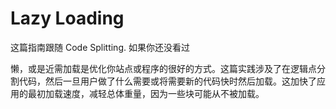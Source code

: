 # Lazy Loading

这篇指南跟随 Code Splitting. 如果你还没看过

懒，或是近需加载是优化你站点或程序的很好的方式。这篇实践涉及了在逻辑点分割代码，然后一旦用户做了什么需要或将需要新的代码快时然后加载。这加快了应用的最初加载速度，减轻总体重量，因为一些块可能从不被加载。